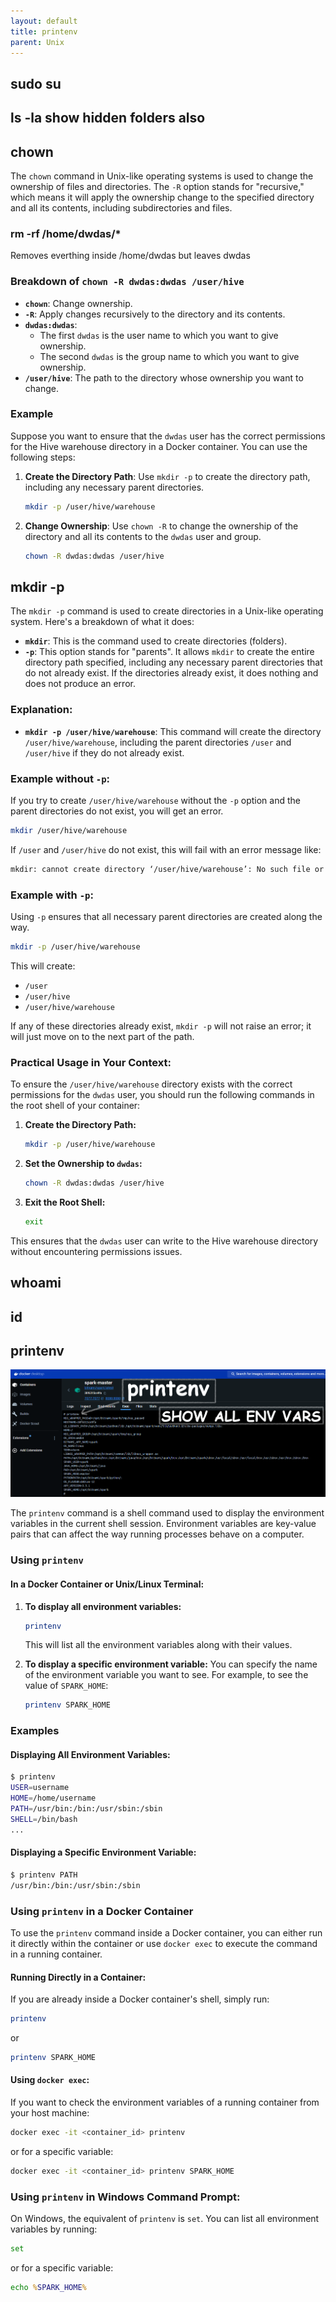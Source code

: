 ```yaml
---
layout: default
title: printenv
parent: Unix
---
```

## sudo su
## ls -la show hidden folders also
## chown

The `chown` command in Unix-like operating systems is used to change the ownership of files and directories. The `-R` option stands for "recursive," which means it will apply the ownership change to the specified directory and all its contents, including subdirectories and files.

### rm -rf /home/dwdas/*

Removes everthing inside /home/dwdas but leaves dwdas

### Breakdown of `chown -R dwdas:dwdas /user/hive`

- **`chown`**: Change ownership.
- **`-R`**: Apply changes recursively to the directory and its contents.
- **`dwdas:dwdas`**: 
  - The first `dwdas` is the user name to which you want to give ownership.
  - The second `dwdas` is the group name to which you want to give ownership.
- **`/user/hive`**: The path to the directory whose ownership you want to change.

### Example

Suppose you want to ensure that the `dwdas` user has the correct permissions for the Hive warehouse directory in a Docker container. You can use the following steps:

1. **Create the Directory Path**: 
   Use `mkdir -p` to create the directory path, including any necessary parent directories.

   ```sh
   mkdir -p /user/hive/warehouse
   ```

2. **Change Ownership**: 
   Use `chown -R` to change the ownership of the directory and all its contents to the `dwdas` user and group.

   ```sh
   chown -R dwdas:dwdas /user/hive
   ```

## mkdir -p

The `mkdir -p` command is used to create directories in a Unix-like operating system. Here's a breakdown of what it does:

- **`mkdir`**: This is the command used to create directories (folders).
- **`-p`**: This option stands for "parents". It allows `mkdir` to create the entire directory path specified, including any necessary parent directories that do not already exist. If the directories already exist, it does nothing and does not produce an error.

### Explanation:

- **`mkdir -p /user/hive/warehouse`**: This command will create the directory `/user/hive/warehouse`, including the parent directories `/user` and `/user/hive` if they do not already exist.

### Example without `-p`:

If you try to create `/user/hive/warehouse` without the `-p` option and the parent directories do not exist, you will get an error.

```sh
mkdir /user/hive/warehouse
```

If `/user` and `/user/hive` do not exist, this will fail with an error message like:

```sh
mkdir: cannot create directory ‘/user/hive/warehouse’: No such file or directory
```

### Example with `-p`:

Using `-p` ensures that all necessary parent directories are created along the way.

```sh
mkdir -p /user/hive/warehouse
```

This will create:

- `/user`
- `/user/hive`
- `/user/hive/warehouse`

If any of these directories already exist, `mkdir -p` will not raise an error; it will just move on to the next part of the path.

### Practical Usage in Your Context:

To ensure the `/user/hive/warehouse` directory exists with the correct permissions for the `dwdas` user, you should run the following commands in the root shell of your container:

1. **Create the Directory Path:**

   ```sh
   mkdir -p /user/hive/warehouse
   ```

2. **Set the Ownership to `dwdas`:**

   ```sh
   chown -R dwdas:dwdas /user/hive
   ```

3. **Exit the Root Shell:**

   ```sh
   exit
   ```

This ensures that the `dwdas` user can write to the Hive warehouse directory without encountering permissions issues.

## whoami
## id
## printenv
![](images/custom-image-2024-06-15-16-14-41.png)

The `printenv` command is a shell command used to display the environment variables in the current shell session. Environment variables are key-value pairs that can affect the way running processes behave on a computer.

### Using `printenv`

#### In a Docker Container or Unix/Linux Terminal:
1. **To display all environment variables:**
   ```bash
   printenv
   ```

   This will list all the environment variables along with their values.

2. **To display a specific environment variable:**
   You can specify the name of the environment variable you want to see. For example, to see the value of `SPARK_HOME`:
   ```bash
   printenv SPARK_HOME
   ```

### Examples

#### Displaying All Environment Variables:
```bash
$ printenv
USER=username
HOME=/home/username
PATH=/usr/bin:/bin:/usr/sbin:/sbin
SHELL=/bin/bash
...
```

#### Displaying a Specific Environment Variable:
```bash
$ printenv PATH
/usr/bin:/bin:/usr/sbin:/sbin
```

### Using `printenv` in a Docker Container
To use the `printenv` command inside a Docker container, you can either run it directly within the container or use `docker exec` to execute the command in a running container.

#### Running Directly in a Container:
If you are already inside a Docker container's shell, simply run:
```bash
printenv
```
or
```bash
printenv SPARK_HOME
```

#### Using `docker exec`:
If you want to check the environment variables of a running container from your host machine:
```bash
docker exec -it <container_id> printenv
```
or for a specific variable:
```bash
docker exec -it <container_id> printenv SPARK_HOME
```

### Using `printenv` in Windows Command Prompt:
On Windows, the equivalent of `printenv` is `set`. You can list all environment variables by running:
```cmd
set
```
or for a specific variable:
```cmd
echo %SPARK_HOME%
```

